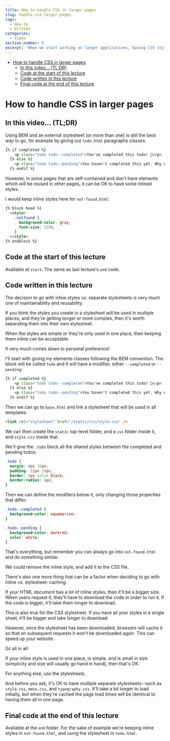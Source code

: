 ```yaml
---
title: How to handle CSS in larger pages
slug: handle-css-larger-pages
tags:
  - How to
  - Written
categories:
  - Video
section_number: 9
excerpt: 'When we start working on larger applications, having CSS styles in the HTML can become too cumbersome. In this lecture, let''s revisit BEM and how to use it!'
---
```


- [How to handle CSS in larger pages](#how-to-handle-css-in-larger-pages)
  - [In this video... (TL;DR)](#in-this-video-tldr)
  - [Code at the start of this lecture](#code-at-the-start-of-this-lecture)
  - [Code written in this lecture](#code-written-in-this-lecture)
  - [Final code at the end of this lecture](#final-code-at-the-end-of-this-lecture)

# How to handle CSS in larger pages

## In this video... (TL;DR)

Using BEM and an external stylesheet (or more than one) is still the best way to go, for example by giving out `todo.html` paragraphs classes:

```html
{% if completed %}
    <p class="todo todo--completed">You've completed this todo! 🚀</p>
  {% else %}
    <p class="todo todo--pending">You haven't completed this yet. Why not do it now?</p>
  {% endif %}
```

However, in some pages that are self-contained and don't have elements which will be reused in other pages, it can be OK to have some inlined styles.

I would keep inline styles here for `not-found.html`:

```html
{% block head %}
  <style>
    .notfound {
      background-color: gray;
      font-size: 125%;
    }
  </style>
{% endblock %}
```

## Code at the start of this lecture

Available at `start`. The same as last lecture's `end` code.

## Code written in this lecture

The decision to go with inline styles vs. separate stylesheets is very much one of maintainability and reusability.

If you think the styles you create in a stylesheet will be used in multiple places, and they're getting longer or more complex, then it's worth separating them into their own stylesheet.

When the styles are simple or they're only used in one place, then keeping them inline can be acceptable.

It very much comes down to personal preference!

I'll start with giving my elements classes following the BEM convention. The block will be called `todo` and it will have a modifier, either `--completed` or `--pending`:

```html
{% if completed %}
    <p class="todo todo--completed">You've completed this todo! 🚀</p>
  {% else %}
    <p class="todo todo--pending">You haven't completed this yet. Why not do it now?</p>
  {% endif %}
```

Then we can go to `base.html` and link a stylesheet that will be used in all templates:

```html
<link rel="stylesheet" href="/static/css/style.css" />
```

We can then create the `static` top-level folder, and a `css` folder inside it, and `style.css` inside that.

We'll give the `.todo` block all the shared styles between the completed and pending todos:

```css
.todo {
  margin: 8px 16px;
  padding: 12px 24px;
  border: 1px solid black;
  border-radius: 4px;
}
```

Then we can define the modifiers below it, only changing those properties that differ:

```css
.todo--completed {
  background-color: aquamarine;
}

.todo--pending {
  background-color: darkred;
  color: white;
}
```

That's everything, but remember you can always go into `not-found.html` and do something similar.

We could remove the inline style, and add it to the CSS file.

There's also one more thing that can be a factor when deciding to go with inline vs. stylesheet: caching.

If your HTML document has a lot of inline styles, then it'll be a bigger size. When users request it, they'll have to download the code in order to run it. If the code is bigger, it'll take them longer to download.

This is also true for the CSS stylesheet. If you have all your styles in a single sheet, it'll be bigger and take longer to download.

However, once the stylesheet has been downloaded, browsers will cache it so that on subsequent requests it won't be downloaded again. This can speed up your website.

So all in all:

If your inline style is used in one place, is simple, and is small in size (simplicity and size will usually go hand in hand), then that's OK.

For anything else, use the stylesheets.

And before you ask, it's OK to have multiple separate stylesheets--such as `style.css`, `menu.css`, and `typography.css`. It'll take a bit longer to load initially, but when they're cached the page load times will be identical to having them all in one page.

## Final code at the end of this lecture

Available at the `end` folder. For the sake of example we're keeping inline styles in `not-found.html`, and using the stylesheet in `todo.html`.
